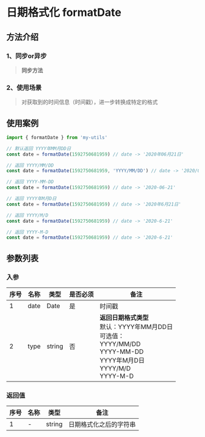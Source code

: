 # 日期格式化 formatDate

## 方法介绍
### 1、同步or异步
> **同步方法**

### 2、使用场景
> 对获取到的时间信息（时间戳），进一步转换成特定的格式

## 使用案例
```js
import { formatDate } from 'my-utils'

// 默认返回 YYYY年MM月DD日
const date = formatDate(1592750681959) // date -> '2020年06月21日'

// 返回 YYYY/MM/DD
const date = formatDate(1592750681959, 'YYYY/MM/DD') // date -> '2020/06/21'

// 返回 YYYY-MM-DD
const date = formatDate(1592750681959) // date -> '2020-06-21'

// 返回 YYYY年M月D日
const date = formatDate(1592750681959) // date -> '2020年6月21日'

// 返回 YYYY/M/D
const date = formatDate(1592750681959) // date -> '2020-6-21'

// 返回 YYYY-M-D
const date = formatDate(1592750681959) // date -> '2020-6-21'

```

## 参数列表
### 入参
| 序号 | 名称 | 类型 | 是否必须 | 备注 |
| --- | --- | --- | --- | --- |
| 1 | date | Date | 是 | 时间戳 |
| 2 | type | string | 否 | **返回日期格式类型** <br> 默认：YYYY年MM月DD日    <br>可选值：<br>YYYY/MM/DD<br>YYYY-MM-DD<br>YYYY年M月D日<br>YYYY/M/D<br>YYYY-M-D |


### 返回值
| 序号 | 名称 | 类型 | 备注 |
| --- | --- | --- | --- |
| 1 | - | string | 日期格式化之后的字符串 |

